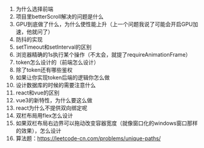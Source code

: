 1. 为什么选择前端
2. 项目里betterScroll解决的问题是什么
3. GPU到底做了什么，为什么使性能上升（上一个问题我说了可能会开启GPU加速，他就问了）
4. 防抖的实现
5. setTimeout和setInterval的区别
6. 浏览器精确的1s执行某个操作（不太会，就提了requireAnimationFrame）
7. token怎么设计的（前端怎么设计）
8. 除了token还有哪些鉴权
9. 如果让你实现token后端的逻辑你怎么做
10. 设计数据库的时候的需要注意什么
11. react和vue的区别
12. vue3的新特性，为什么要这么做
13. react为什么不提供双向绑定呢
14. 双栏布局用flex怎么设计
15. 如果双栏布局右边界可以拖动改变容器宽度（就像窗口化的windows窗口那样的效果），怎么设计
16. 算法题：https://leetcode-cn.com/problems/unique-paths/